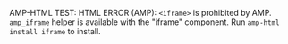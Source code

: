 AMP-HTML TEST: HTML ERROR (AMP): `<iframe>` is prohibited by AMP. `amp_iframe` helper is available with the "iframe" component. Run `amp-html install iframe` to install.
